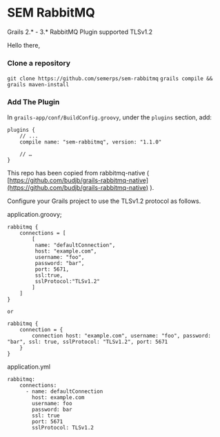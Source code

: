 # SEM RabbitMQ

Grails 2.* - 3.* RabbitMQ Plugin supported TLSv1.2

Hello there, 
### Clone a repository
``git clone https://github.com/semerps/sem-rabbitmq``
``grails compile && grails maven-install``

### Add The Plugin

In `grails-app/conf/BuildConfig.groovy`, under the `plugins` section, add:


    plugins {
        // ...
        compile name: "sem-rabbitmq", version: "1.1.0"

        // …
    }

This repo has been copied from rabbitmq-native (  [](https://github.com/budjb/grails-rabbitmq-native)[https://github.com/budjb/grails-rabbitmq-native](https://github.com/budjb/grails-rabbitmq-native)  ).

Configure your Grails project to use the TLSv1.2 protocol as follows.

application.groovy;

```
rabbitmq {  
    connections = [  
        [  
	     name: "defaultConnection", 
	     host: "example.com", 
	     username: "foo", 
	     password: "bar", 
	     port: 5671, 
	     ssl:true, 
	     sslProtocol:"TLSv1.2" 
	    ]
	]  
}  
  
or  
  
rabbitmq {  
    connection = {  
        connection host: "example.com", username: "foo", password: "bar", ssl: true, sslProtocol: "TLSv1.2", port: 5671  
    }  
}

```

application.yml

```
rabbitmq:
    connections:
      - name: defaultConnection
        host: example.com
        username: foo
        password: bar
        ssl: true
        port: 5671
        sslProtocol: TLSv1.2
```